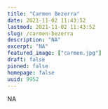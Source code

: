 ```yaml
---
title: "Carmen Bezerra"
date: 2021-11-02 11:43:52
lastmod: 2021-11-02 11:43:52
slug: /carmen-bezerra
description: "NA"
excerpt: "NA"
featured_image: ["carmen.jpg"]
draft: false
pinned: false
homepage: false
uuid: 9952
---
```

NA
